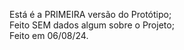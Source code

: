 Está é a PRIMEIRA versão do Protótipo;  
Feito SEM dados algum sobre o Projeto;  
Feito em 06/08/24.  
